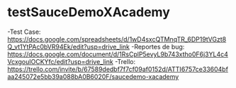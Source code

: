 # testSauceDemoXAcademy
-Test Case: https://docs.google.com/spreadsheets/d/1wD4sxcQTMnqTR_6DP19tVGzt8Q_vt1YtPAc0bVR94Ek/edit?usp=drive_link
-Reportes de bug: https://docs.google.com/document/d/1RsCplP5evyL9b743xtho0F6j3YL4c4VcxgouIOCKYfc/edit?usp=drive_link
-Trello: https://trello.com/invite/b/67589dedbf7f7cf09af0152d/ATTI6757ce33604bfaa245072e5bb39a088bA0B6020F/saucedemo-xacademy
